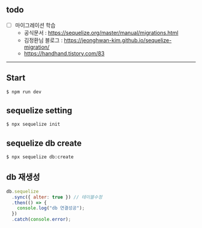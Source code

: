 ## todo

- [ ] 마이그레이션 학습
  - 공식문서 : https://sequelize.org/master/manual/migrations.html
  - 김정환님 블로그 : https://jeonghwan-kim.github.io/sequelize-migration/
  - https://handhand.tistory.com/83

---

## Start

```bash
$ npm run dev
```

## sequelize setting

```bash
$ npx sequelize init
```

## sequelize db create

```bash
$ npx sequelize db:create

```

## db 재생성

```js
db.sequelize
  .sync({ alter: true }) // 테이블수정
  .then(() => {
    console.log("db 연결성공");
  })
  .catch(console.error);
```
